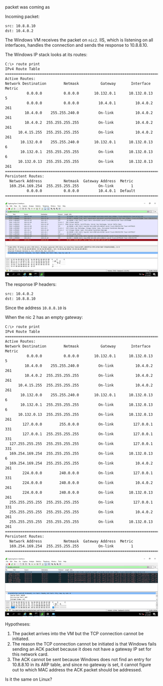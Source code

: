 

packet was coming as

Incoming packet:

    src: 10.8.8.10
    dst: 10.4.0.2

The Windows VM receives the packet on `nic2`. IIS, which is listening on all
interfaces, handles the connection and sends the response to 10.8.8.10.

The Windows IP stack looks at its routes:

```
C:\> route print
IPv4 Route Table
===========================================================================
Active Routes:
Network Destination        Netmask          Gateway       Interface  Metric
          0.0.0.0          0.0.0.0       10.132.0.1      10.132.0.13      5
          0.0.0.0          0.0.0.0         10.4.0.1         10.4.0.2    261
         10.4.0.0    255.255.240.0         On-link          10.4.0.2    261
         10.4.0.2  255.255.255.255         On-link          10.4.0.2    261
      10.4.15.255  255.255.255.255         On-link          10.4.0.2    261
       10.132.0.0    255.255.240.0       10.132.0.1      10.132.0.13      6
       10.132.0.1  255.255.255.255         On-link       10.132.0.13      6
      10.132.0.13  255.255.255.255         On-link       10.132.0.13    261
===========================================================================
Persistent Routes:
  Network Address          Netmask  Gateway Address  Metric
  169.254.169.254  255.255.255.255         On-link        1
          0.0.0.0          0.0.0.0         10.4.0.1  Default
===========================================================================
```

![](remmina_Quick%20Connect_localhost_2021812-2141.png)

The response IP headers:

    src: 10.4.0.2
    dst: 10.8.8.10

Since the address `10.8.8.10` is

When the nic 2 has an empty gateway:

```
C:\> route print
IPv4 Route Table
===========================================================================
Active Routes:
Network Destination        Netmask          Gateway       Interface  Metric
          0.0.0.0          0.0.0.0       10.132.0.1      10.132.0.13      5
         10.4.0.0    255.255.240.0         On-link          10.4.0.2    261
         10.4.0.2  255.255.255.255         On-link          10.4.0.2    261
      10.4.15.255  255.255.255.255         On-link          10.4.0.2    261
       10.132.0.0    255.255.240.0       10.132.0.1      10.132.0.13      6
       10.132.0.1  255.255.255.255         On-link       10.132.0.13      6
      10.132.0.13  255.255.255.255         On-link       10.132.0.13    261
        127.0.0.0        255.0.0.0         On-link         127.0.0.1    331
        127.0.0.1  255.255.255.255         On-link         127.0.0.1    331
  127.255.255.255  255.255.255.255         On-link         127.0.0.1    331
  169.254.169.254  255.255.255.255         On-link       10.132.0.13      6
  169.254.169.254  255.255.255.255         On-link          10.4.0.2    261
        224.0.0.0        240.0.0.0         On-link         127.0.0.1    331
        224.0.0.0        240.0.0.0         On-link          10.4.0.2    261
        224.0.0.0        240.0.0.0         On-link       10.132.0.13    261
  255.255.255.255  255.255.255.255         On-link         127.0.0.1    331
  255.255.255.255  255.255.255.255         On-link          10.4.0.2    261
  255.255.255.255  255.255.255.255         On-link       10.132.0.13    261
===========================================================================
Persistent Routes:
  Network Address          Netmask  Gateway Address  Metric
  169.254.169.254  255.255.255.255         On-link        1
===========================================================================
```

![](remmina_Quick%20Connect_localhost_2021812-21538.png)

Hypotheses:

1. The packet arrives into the VM but the TCP connection cannot be initiated.
2. The reason the TCP connection cannot be initiated is that Windows fails sending an ACK packet because it does not have a gateway IP set for this network card.
3. The ACK cannot be sent because Windows does not find an entry for 10.8.8.10 in its ARP table, and since no gateway is set, it cannot figure out to which MAC address the ACK packet should be addressed.

Is it the same on Linux?
